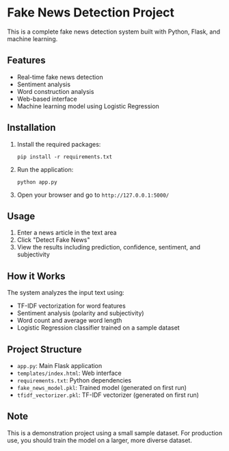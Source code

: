 # Fake News Detection Project

This is a complete fake news detection system built with Python, Flask, and machine learning.

## Features

- Real-time fake news detection
- Sentiment analysis
- Word construction analysis
- Web-based interface
- Machine learning model using Logistic Regression

## Installation

1. Install the required packages:
   ```
   pip install -r requirements.txt
   ```

2. Run the application:
   ```
   python app.py
   ```

3. Open your browser and go to `http://127.0.0.1:5000/`

## Usage

1. Enter a news article in the text area
2. Click "Detect Fake News"
3. View the results including prediction, confidence, sentiment, and subjectivity

## How it Works

The system analyzes the input text using:
- TF-IDF vectorization for word features
- Sentiment analysis (polarity and subjectivity)
- Word count and average word length
- Logistic Regression classifier trained on a sample dataset

## Project Structure

- `app.py`: Main Flask application
- `templates/index.html`: Web interface
- `requirements.txt`: Python dependencies
- `fake_news_model.pkl`: Trained model (generated on first run)
- `tfidf_vectorizer.pkl`: TF-IDF vectorizer (generated on first run)

## Note

This is a demonstration project using a small sample dataset. For production use, you should train the model on a larger, more diverse dataset.